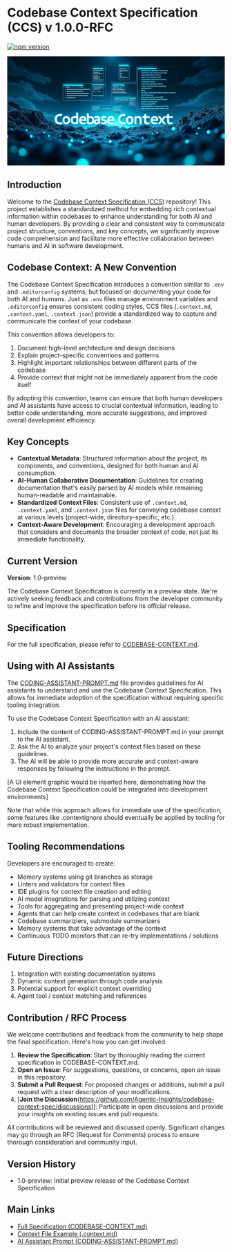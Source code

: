 # Codebase Context Specification (CCS) v 1.0.0-RFC

[![npm version](https://badge.fury.io/js/codebase-context-lint.svg)](https://www.npmjs.com/package/codebase-context-lint)

![Codebase Context Image](./img/codebase-context.png "Codebase Context Specification")

## Introduction

Welcome to the [Codebase Context Specification (CCS)](./CODEBASE-CONTEXT.md) repository! This project establishes a standardized method for embedding rich contextual information within codebases to enhance understanding for both AI and human developers. By providing a clear and consistent way to communicate project structure, conventions, and key concepts, we significantly improve code comprehension and facilitate more effective collaboration between humans and AI in software development.

## Codebase Context: A New Convention

The Codebase Context Specification introduces a convention similar to `.env` and `.editorconfig` systems, but focused on documenting your code for both AI and humans. Just as `.env` files manage environment variables and `.editorconfig` ensures consistent coding styles, CCS files (`.context.md`, `.context.yaml`, `.context.json`) provide a standardized way to capture and communicate the context of your codebase.

This convention allows developers to:
1. Document high-level architecture and design decisions
2. Explain project-specific conventions and patterns
3. Highlight important relationships between different parts of the codebase
4. Provide context that might not be immediately apparent from the code itself

By adopting this convention, teams can ensure that both human developers and AI assistants have access to crucial contextual information, leading to better code understanding, more accurate suggestions, and improved overall development efficiency.

## Key Concepts

- **Contextual Metadata**: Structured information about the project, its components, and conventions, designed for both human and AI consumption.
- **AI-Human Collaborative Documentation**: Guidelines for creating documentation that's easily parsed by AI models while remaining human-readable and maintainable.
- **Standardized Context Files**: Consistent use of `.context.md`, `.context.yaml`, and `.context.json` files for conveying codebase context at various levels (project-wide, directory-specific, etc.).
- **Context-Aware Development**: Encouraging a development approach that considers and documents the broader context of code, not just its immediate functionality.

## Current Version

**Version**: 1.0-preview

The Codebase Context Specification is currently in a preview state. We're actively seeking feedback and contributions from the developer community to refine and improve the specification before its official release.

## Specification

For the full specification, please refer to [CODEBASE-CONTEXT.md](CODEBASE-CONTEXT.md).

## Using with AI Assistants

The [CODING-ASSISTANT-PROMPT.md](CODING-ASSISTANT-PROMPT.md) file provides guidelines for AI assistants to understand and use the Codebase Context Specification. This allows for immediate adoption of the specification without requiring specific tooling integration.

To use the Codebase Context Specification with an AI assistant:

1. Include the content of CODING-ASSISTANT-PROMPT.md in your prompt to the AI assistant.
2. Ask the AI to analyze your project's context files based on these guidelines.
3. The AI will be able to provide more accurate and context-aware responses by following the instructions in the prompt.

[A UI element graphic would be inserted here, demonstrating how the Codebase Context Specification could be integrated into development environments]

Note that while this approach allows for immediate use of the specification, some features like .contextignore should eventually be applied by tooling for more robust implementation.

## Tooling Recommendations

Developers are encouraged to create:

- Memory systems using git branches as storage
- Linters and validators for context files
- IDE plugins for context file creation and editing
- AI model integrations for parsing and utilizing context
- Tools for aggregating and presenting project-wide context
- Agents that can help create context in codebases that are blank
- Codebase summariziers, submodule summarizers
- Memory systems that take advantage of the context
- Continuous TODO monitors that can re-try implementations / solutions

## Future Directions

1. Integration with existing documentation systems
2. Dynamic context generation through code analysis
3. Potential support for explicit context overriding
4. Agent tool / context matching and references

## Contribution / RFC Process

We welcome contributions and feedback from the community to help shape the final specification. Here's how you can get involved:

1. **Review the Specification**: Start by thoroughly reading the current specification in CODEBASE-CONTEXT.md.
2. **Open an Issue**: For suggestions, questions, or concerns, open an issue in this repository.
3. **Submit a Pull Request**: For proposed changes or additions, submit a pull request with a clear description of your modifications.
4. [**Join the Discussion**(https://github.com/Agentic-Insights/codebase-context-spec/discussions)]: Participate in open discussions and provide your insights on existing issues and pull requests.

All contributions will be reviewed and discussed openly. Significant changes may go through an RFC (Request for Comments) process to ensure thorough consideration and community input.

## Version History

- 1.0-preview: Initial preview release of the Codebase Context Specification

## Main Links

- [Full Specification (CODEBASE-CONTEXT.md)](CODEBASE-CONTEXT.md)
- [Context File Example (.context.md)](.context.md)
- [AI Assistant Prompt (CODING-ASSISTANT-PROMPT.md)](CODING-ASSISTANT-PROMPT.md)
